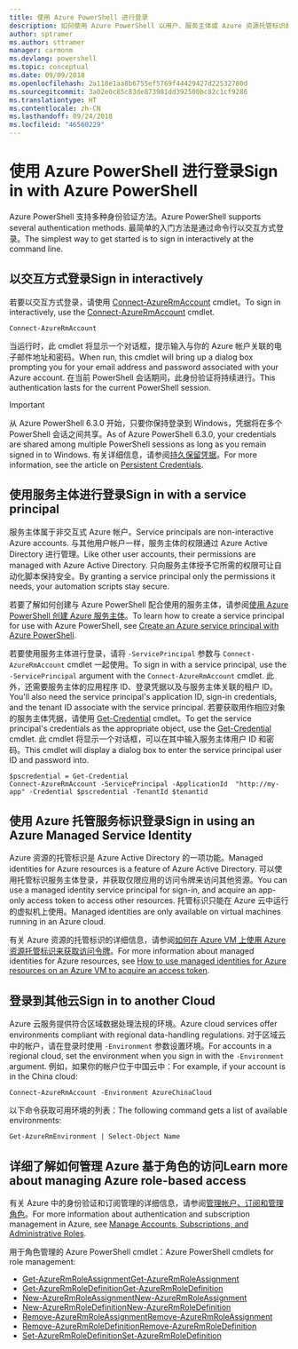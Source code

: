 ```yaml
---
title: 使用 Azure PowerShell 进行登录
description: 如何使用 Azure PowerShell 以用户、服务主体或 Azure 资源托管标识的形式登录。
author: sptramer
ms.author: sttramer
manager: carmonm
ms.devlang: powershell
ms.topic: conceptual
ms.date: 09/09/2018
ms.openlocfilehash: 2a118e1aa8b6755ef5769f44429427d22532780d
ms.sourcegitcommit: 3a02e0c85c83de873981dd392500bc82c1cf9286
ms.translationtype: HT
ms.contentlocale: zh-CN
ms.lasthandoff: 09/24/2018
ms.locfileid: "46560229"
---
```

# <a name="sign-in-with-azure-powershell"></a><span data-ttu-id="3c529-103">使用 Azure PowerShell 进行登录</span><span class="sxs-lookup"><span data-stu-id="3c529-103">Sign in with Azure PowerShell</span></span>

<span data-ttu-id="3c529-104">Azure PowerShell 支持多种身份验证方法。</span><span class="sxs-lookup"><span data-stu-id="3c529-104">Azure PowerShell supports several authentication methods.</span></span> <span data-ttu-id="3c529-105">最简单的入门方法是通过命令行以交互方式登录。</span><span class="sxs-lookup"><span data-stu-id="3c529-105">The simplest way to get started is to sign in interactively at the command line.</span></span>

## <a name="sign-in-interactively"></a><span data-ttu-id="3c529-106">以交互方式登录</span><span class="sxs-lookup"><span data-stu-id="3c529-106">Sign in interactively</span></span>

<span data-ttu-id="3c529-107">若要以交互方式登录，请使用 [Connect-AzureRmAccount](/powershell/module/azurerm.profile/connect-azurermaccount) cmdlet。</span><span class="sxs-lookup"><span data-stu-id="3c529-107">To sign in interactively, use the [Connect-AzureRmAccount](/powershell/module/azurerm.profile/connect-azurermaccount) cmdlet.</span></span>

```azurepowershell
Connect-AzureRmAccount
```

<span data-ttu-id="3c529-108">当运行时，此 cmdlet 将显示一个对话框，提示输入与你的 Azure 帐户关联的电子邮件地址和密码。</span><span class="sxs-lookup"><span data-stu-id="3c529-108">When run, this cmdlet will bring up a dialog box prompting you for your email address and password associated with your Azure account.</span></span> <span data-ttu-id="3c529-109">在当前 PowerShell 会话期间，此身份验证将持续进行。</span><span class="sxs-lookup"><span data-stu-id="3c529-109">This authentication lasts for the current PowerShell session.</span></span>

> [!IMPORTANT]
> <span data-ttu-id="3c529-110">从 Azure PowerShell 6.3.0 开始，只要你保持登录到 Windows，凭据将在多个 PowerShell 会话之间共享。</span><span class="sxs-lookup"><span data-stu-id="3c529-110">As of Azure PowerShell 6.3.0, your credentials are shared among multiple PowerShell sessions as long as you remain signed in to Windows.</span></span> <span data-ttu-id="3c529-111">有关详细信息，请参阅[持久保留凭据](context-persistence.md)。</span><span class="sxs-lookup"><span data-stu-id="3c529-111">For more information, see the article on [Persistent Credentials](context-persistence.md).</span></span>

## <a name="sign-in-with-a-service-principal"></a><span data-ttu-id="3c529-112">使用服务主体进行登录</span><span class="sxs-lookup"><span data-stu-id="3c529-112">Sign in with a service principal</span></span>

<span data-ttu-id="3c529-113">服务主体属于非交互式 Azure 帐户。</span><span class="sxs-lookup"><span data-stu-id="3c529-113">Service principals are non-interactive Azure accounts.</span></span> <span data-ttu-id="3c529-114">与其他用户帐户一样，服务主体的权限通过 Azure Active Directory 进行管理。</span><span class="sxs-lookup"><span data-stu-id="3c529-114">Like other user accounts, their permissions are managed with Azure Active Directory.</span></span> <span data-ttu-id="3c529-115">只向服务主体授予它所需的权限可让自动化脚本保持安全。</span><span class="sxs-lookup"><span data-stu-id="3c529-115">By granting a service principal only the permissions it needs, your automation scripts stay secure.</span></span>

<span data-ttu-id="3c529-116">若要了解如何创建与 Azure PowerShell 配合使用的服务主体，请参阅[使用 Azure PowerShell 创建 Azure 服务主体](create-azure-service-principal-azureps.md)。</span><span class="sxs-lookup"><span data-stu-id="3c529-116">To learn how to create a service principal for use with Azure PowerShell, see [Create an Azure service principal with Azure PowerShell](create-azure-service-principal-azureps.md).</span></span>

<span data-ttu-id="3c529-117">若要使用服务主体进行登录，请将 `-ServicePrincipal` 参数与 `Connect-AzureRmAccount` cmdlet 一起使用。</span><span class="sxs-lookup"><span data-stu-id="3c529-117">To sign in with a service principal, use the `-ServicePrincipal` argument with the `Connect-AzureRmAccount` cmdlet.</span></span> <span data-ttu-id="3c529-118">此外，还需要服务主体的应用程序 ID、登录凭据以及与服务主体关联的租户 ID。</span><span class="sxs-lookup"><span data-stu-id="3c529-118">You'll also need the service principal's application ID, sign-in credentials, and the tenant ID associate with the service principal.</span></span> <span data-ttu-id="3c529-119">若要获取用作相应对象的服务主体凭据，请使用 [Get-Credential](/powershell/module/microsoft.powershell.security/get-credential) cmdlet。</span><span class="sxs-lookup"><span data-stu-id="3c529-119">To get the service principal's credentials as the appropriate object, use the [Get-Credential](/powershell/module/microsoft.powershell.security/get-credential) cmdlet.</span></span> <span data-ttu-id="3c529-120">此 cmdlet 将显示一个对话框，可以在其中输入服务主体用户 ID 和密码。</span><span class="sxs-lookup"><span data-stu-id="3c529-120">This cmdlet will display a dialog box to enter the service principal user ID and password into.</span></span>

```azurepowershell-interactive
$pscredential = Get-Credential
Connect-AzureRmAccount -ServicePrincipal -ApplicationId  "http://my-app" -Credential $pscredential -TenantId $tenantid
```

## <a name="sign-in-using-an-azure-managed-service-identity"></a><span data-ttu-id="3c529-121">使用 Azure 托管服务标识登录</span><span class="sxs-lookup"><span data-stu-id="3c529-121">Sign in using an Azure Managed Service Identity</span></span>

<span data-ttu-id="3c529-122">Azure 资源的托管标识是 Azure Active Directory 的一项功能。</span><span class="sxs-lookup"><span data-stu-id="3c529-122">Managed identities for Azure resources is a feature of Azure Active Directory.</span></span> <span data-ttu-id="3c529-123">可以使用托管标识服务主体登录，并获取仅限应用的访问令牌来访问其他资源。</span><span class="sxs-lookup"><span data-stu-id="3c529-123">You can use a managed identity service principal for sign-in, and acquire an app-only access token to access other resources.</span></span> <span data-ttu-id="3c529-124">托管标识只能在 Azure 云中运行的虚拟机上使用。</span><span class="sxs-lookup"><span data-stu-id="3c529-124">Managed identities are only available on virtual machines running in an Azure cloud.</span></span>

<span data-ttu-id="3c529-125">有关 Azure 资源的托管标识的详细信息，请参阅[如何在 Azure VM 上使用 Azure 资源托管标识来获取访问令牌](/azure/active-directory/managed-identities-azure-resources/how-to-use-vm-token)。</span><span class="sxs-lookup"><span data-stu-id="3c529-125">For more information about managed identities for Azure resources, see [How to use managed identities for Azure resources on an Azure VM to acquire an access token](/azure/active-directory/managed-identities-azure-resources/how-to-use-vm-token).</span></span>

## <a name="sign-in-to-another-cloud"></a><span data-ttu-id="3c529-126">登录到其他云</span><span class="sxs-lookup"><span data-stu-id="3c529-126">Sign in to another Cloud</span></span>

<span data-ttu-id="3c529-127">Azure 云服务提供符合区域数据处理法规的环境。</span><span class="sxs-lookup"><span data-stu-id="3c529-127">Azure cloud services offer environments compliant with regional data-handling regulations.</span></span>
<span data-ttu-id="3c529-128">对于区域云中的帐户，请在登录时使用 `-Environment` 参数设置环境。</span><span class="sxs-lookup"><span data-stu-id="3c529-128">For accounts in a regional cloud, set the environment when you sign in with the `-Environment` argument.</span></span>
<span data-ttu-id="3c529-129">例如，如果你的帐户位于中国云中：</span><span class="sxs-lookup"><span data-stu-id="3c529-129">For example, if your account is in the China cloud:</span></span>

```azurepowershell-interactive
Connect-AzureRmAccount -Environment AzureChinaCloud
```

<span data-ttu-id="3c529-130">以下命令获取可用环境的列表：</span><span class="sxs-lookup"><span data-stu-id="3c529-130">The following command gets a list of available environments:</span></span>

```azurepowershell-interactive
Get-AzureRmEnvironment | Select-Object Name
```

## <a name="learn-more-about-managing-azure-role-based-access"></a><span data-ttu-id="3c529-131">详细了解如何管理 Azure 基于角色的访问</span><span class="sxs-lookup"><span data-stu-id="3c529-131">Learn more about managing Azure role-based access</span></span>

<span data-ttu-id="3c529-132">有关 Azure 中的身份验证和订阅管理的详细信息，请参阅[管理帐户、订阅和管理角色](/azure/active-directory/role-based-access-control-configure)。</span><span class="sxs-lookup"><span data-stu-id="3c529-132">For more information about authentication and subscription management in Azure, see [Manage Accounts, Subscriptions, and Administrative Roles](/azure/active-directory/role-based-access-control-configure).</span></span>

<span data-ttu-id="3c529-133">用于角色管理的 Azure PowerShell cmdlet：</span><span class="sxs-lookup"><span data-stu-id="3c529-133">Azure PowerShell cmdlets for role management:</span></span>

* [<span data-ttu-id="3c529-134">Get-AzureRmRoleAssignment</span><span class="sxs-lookup"><span data-stu-id="3c529-134">Get-AzureRmRoleAssignment</span></span>](/powershell/module/AzureRM.Resources/Get-AzureRmRoleAssignment)
* [<span data-ttu-id="3c529-135">Get-AzureRmRoleDefinition</span><span class="sxs-lookup"><span data-stu-id="3c529-135">Get-AzureRmRoleDefinition</span></span>](/powershell/module/AzureRM.Resources/Get-AzureRmRoleDefinition)
* [<span data-ttu-id="3c529-136">New-AzureRmRoleAssignment</span><span class="sxs-lookup"><span data-stu-id="3c529-136">New-AzureRmRoleAssignment</span></span>](/powershell/module/AzureRM.Resources/New-AzureRmRoleAssignment)
* [<span data-ttu-id="3c529-137">New-AzureRmRoleDefinition</span><span class="sxs-lookup"><span data-stu-id="3c529-137">New-AzureRmRoleDefinition</span></span>](/powershell/module/AzureRM.Resources/New-AzureRmRoleDefinition)
* [<span data-ttu-id="3c529-138">Remove-AzureRmRoleAssignment</span><span class="sxs-lookup"><span data-stu-id="3c529-138">Remove-AzureRmRoleAssignment</span></span>](/powershell/module/AzureRM.Resources/Remove-AzureRmRoleAssignment)
* [<span data-ttu-id="3c529-139">Remove-AzureRmRoleDefinition</span><span class="sxs-lookup"><span data-stu-id="3c529-139">Remove-AzureRmRoleDefinition</span></span>](/powershell/module/AzureRM.Resources/Remove-AzureRmRoleDefinition)
* [<span data-ttu-id="3c529-140">Set-AzureRmRoleDefinition</span><span class="sxs-lookup"><span data-stu-id="3c529-140">Set-AzureRmRoleDefinition</span></span>](/powershell/module/AzureRM.Resources/Set-AzureRmRoleDefinition)
